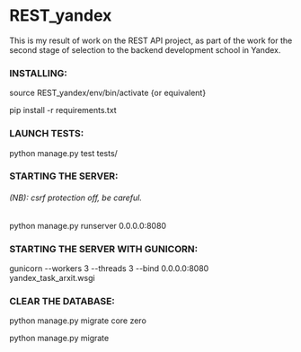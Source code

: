# REST_yandex
This is my result of work on the REST API project, as part of the work for the second stage of selection to the backend development school in Yandex.


### INSTALLING:
source REST_yandex/env/bin/activate   {or equivalent}

pip install -r requirements.txt

### LAUNCH TESTS:
python manage.py test tests/

### STARTING THE SERVER:
###### (NB): csrf protection off, be careful.
python manage.py runserver 0.0.0.0:8080
### STARTING THE SERVER WITH GUNICORN:
gunicorn --workers 3 --threads 3 --bind 0.0.0.0:8080 yandex_task_arxit.wsgi


### CLEAR THE DATABASE:
python manage.py migrate core zero

python manage.py migrate
